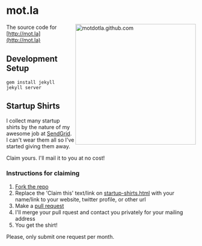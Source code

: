 # mot.la

<img src="https://raw.githubusercontent.com/motdotla/motdotla.github.com/master/motdotla.github.com.gif" alt="motdotla.github.com" align="right" width="320" />

The source code for [http://mot.la](http://mot.la)

## Development Setup

```
gem install jekyll
jekyll server
```

## Startup Shirts

I collect many startup shirts by the nature of my awesome job at [SendGrid](http://sendgrid.com). I can't wear them all so I've started giving them away.

Claim yours. I'll mail it to you at no cost!

### Instructions for claiming

1. [Fork the repo](https://github.com/motdotla/motdotla.github.com/fork)
2. Replace the 'Claim this' text/link on [startup-shirts.html](https://github.com/motdotla/motdotla.github.com/blob/master/startup-shirts.html) with your name/link to your website, twitter profile, or other url
3. Make a [pull request](https://github.com/motdotla/motdotla.github.com/pulls)  
4. I'll merge your pull rquest and contact you privately for your mailing address
5. You get the shirt! 

Please, only submit one request per month.
